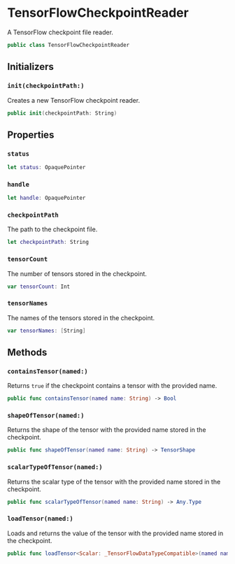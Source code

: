 # TensorFlowCheckpointReader

A TensorFlow checkpoint file reader.

``` swift
public class TensorFlowCheckpointReader
```

## Initializers

### `init(checkpointPath:)`

Creates a new TensorFlow checkpoint reader.

``` swift
public init(checkpointPath: String)
```

## Properties

### `status`

``` swift
let status: OpaquePointer
```

### `handle`

``` swift
let handle: OpaquePointer
```

### `checkpointPath`

The path to the checkpoint file.

``` swift
let checkpointPath: String
```

### `tensorCount`

The number of tensors stored in the checkpoint.

``` swift
var tensorCount: Int
```

### `tensorNames`

The names of the tensors stored in the checkpoint.

``` swift
var tensorNames: [String]
```

## Methods

### `containsTensor(named:)`

Returns `true` if the checkpoint contains a tensor with the provided name.

``` swift
public func containsTensor(named name: String) -> Bool
```

### `shapeOfTensor(named:)`

Returns the shape of the tensor with the provided name stored in the checkpoint.

``` swift
public func shapeOfTensor(named name: String) -> TensorShape
```

### `scalarTypeOfTensor(named:)`

Returns the scalar type of the tensor with the provided name stored in the checkpoint.

``` swift
public func scalarTypeOfTensor(named name: String) -> Any.Type
```

### `loadTensor(named:)`

Loads and returns the value of the tensor with the provided name stored in the checkpoint.

``` swift
public func loadTensor<Scalar: _TensorFlowDataTypeCompatible>(named name: String) -> ShapedArray<Scalar>
```
